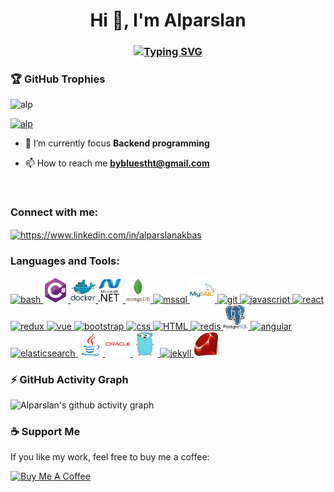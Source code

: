 <h1 align="center">Hi 👋, I'm Alparslan</h1>
<h3 align="center">
  <a href="https://github.com/alparslanakbas" target="_blank">
    <img src="https://readme-typing-svg.demolab.com?font=Fira+Code&size=24&pause=1000&color=F75C7E&width=435&lines=Junior+Plus+%2F+Mid+Software+Developer;Backend+Programming+Enthusiast" alt="Typing SVG" />
  </a>
</h3>

### 🏆 GitHub Trophies
<p align="left"> <img src="https://komarev.com/ghpvc/?username=alparslanakbas&label=Profile%20views&color=0e75b6&style=flat" alt="alp" /> </p>

<p align="left"> <a href="https://github.com/ryo-ma/github-profile-trophy"><img src="https://github-profile-trophy.vercel.app/?username=alparslanakbas" alt="alp" /></a> </p>

- 🌱 I’m currently focus **Backend programming**

- 📫 How to reach me **bybluestht@gmail.com**

<br>
<h3 align="left">Connect with me:</h3>
<p align="left">
<a href="https://www.linkedin.com/in/alparslanakbas" target="blank"><img align="center" src="https://raw.githubusercontent.com/rahuldkjain/github-profile-readme-generator/master/src/images/icons/Social/linked-in-alt.svg" alt="https://www.linkedin.com/in/alparslanakbas" height="30" width="40" /></a>
</p>

<h3 align="left">Languages and Tools:</h3>
<p align="left">
  <!-- Bash -->
  <a href="https://www.gnu.org/software/bash/" target="_blank" rel="noreferrer">
    <img src="https://www.vectorlogo.zone/logos/gnu_bash/gnu_bash-icon.svg" alt="bash" width="40" height="40"/>
  </a> 
  <!-- C# -->
  <a href="https://www.w3schools.com/cs/" target="_blank" rel="noreferrer">
    <img src="https://raw.githubusercontent.com/devicons/devicon/master/icons/csharp/csharp-original.svg" alt="csharp" width="40" height="40"/>
  </a>
  <!-- Docker -->
  <a href="https://www.docker.com/" target="_blank" rel="noreferrer">
    <img src="https://raw.githubusercontent.com/devicons/devicon/master/icons/docker/docker-original-wordmark.svg" alt="docker" width="40" height="40"/>
  </a> 
  <!-- .NET -->
  <a href="https://dotnet.microsoft.com/" target="_blank" rel="noreferrer">
    <img src="https://raw.githubusercontent.com/devicons/devicon/master/icons/dot-net/dot-net-original-wordmark.svg" alt="dotnet" width="40" height="40"/>
  </a>
  <!-- MongoDB -->
  <a href="https://www.mongodb.com/" target="_blank" rel="noreferrer">
    <img src="https://raw.githubusercontent.com/devicons/devicon/master/icons/mongodb/mongodb-original-wordmark.svg" alt="mongodb" width="40" height="40"/>
  </a> 
  <!-- Microsoft SQL Server -->
  <a href="https://www.microsoft.com/en-us/sql-server" target="_blank" rel="noreferrer">
    <img src="https://www.svgrepo.com/show/303229/microsoft-sql-server-logo.svg" alt="mssql" width="40" height="40"/>
  </a>
  <!-- MySQL -->
  <a href="https://www.mysql.com/" target="_blank" rel="noreferrer">
    <img src="https://raw.githubusercontent.com/devicons/devicon/master/icons/mysql/mysql-original-wordmark.svg" alt="mysql" width="40" height="40"/>
  </a>
  <!-- Git -->
  <a href="https://git-scm.com/" target="_blank" rel="noreferrer">
    <img src="https://www.vectorlogo.zone/logos/git-scm/git-scm-icon.svg" alt="git" width="40" height="40"/>
  </a> 
  <!-- JavaScript -->
  <a href="https://javascript.com/" target="_blank" rel="noreferrer">
    <img src="https://img.icons8.com/color/48/undefined/javascript--v1.png" alt="javascript" width="40" height="40"/>
  </a> 
  <!-- React -->
  <a href="https://tr.reactjs.org/" target="_blank" rel="noreferrer">
    <img src="https://img.icons8.com/plasticine/100/undefined/react.png" alt="react" width="40" height="40"/>
  </a> 
  <!-- Redux -->
  <a href="https://redux.js.org/" target="_blank" rel="noreferrer">
    <img src="https://img.icons8.com/color/48/000000/redux.png" alt="redux" width="40" height="40"/>
  </a>
  <!-- Vue.js -->
  <a href="https://vuejs.org/" target="_blank" rel="noreferrer">
    <img src="https://img.icons8.com/color/48/000000/vue-js.png" alt="vue" width="40" height="40"/>
  </a>
  <!-- Bootstrap -->
  <a href="https://getbootstrap.com/" target="_blank" rel="noreferrer">
    <img src="https://img.icons8.com/color/48/undefined/bootstrap.png" alt="bootstrap" width="40" height="40"/>
  </a>
  <!-- CSS3 -->
  <a href="https://www.w3schools.com/css/" target="_blank" rel="noreferrer">
    <img src="https://img.icons8.com/color/48/undefined/css3.png" alt="css" width="40" height="40"/>
  </a> 
  <!-- HTML5 -->
  <a href="https://www.w3schools.com/html/" target="_blank" rel="noreferrer">
    <img src="https://img.icons8.com/color/48/undefined/html-5--v1.png" alt="HTML" width="40" height="40"/>
  </a>
  <!-- Redis -->
  <a href="https://redis.io/" target="_blank" rel="noreferrer">
    <img src="https://img.icons8.com/color/48/undefined/redis.png" alt="redis" width="40" height="40"/>
  </a>
  <!-- PostgreSQL -->
  <a href="https://www.postgresql.org/" target="_blank" rel="noreferrer">
    <img src="https://raw.githubusercontent.com/devicons/devicon/master/icons/postgresql/postgresql-original-wordmark.svg" alt="postgresql" width="40" height="40"/>
  </a>
  <!-- Angular -->
  <a href="https://angular.io/" target="_blank" rel="noreferrer">
    <img src="https://img.icons8.com/color/48/000000/angularjs.png" alt="angular" width="40" height="40"/>
  </a>
  <!-- ElasticSearch -->
  <a href="https://www.elastic.co/" target="_blank" rel="noreferrer">
    <img src="https://www.vectorlogo.zone/logos/elastic/elastic-icon.svg" alt="elasticsearch" width="40" height="40"/>
  </a>
  <!-- Java -->
  <a href="https://www.java.com/" target="_blank" rel="noreferrer">
    <img src="https://raw.githubusercontent.com/devicons/devicon/master/icons/java/java-original.svg" alt="java" width="40" height="40"/>
  </a>
  <!-- Oracle -->
  <a href="https://www.oracle.com/" target="_blank" rel="noreferrer">
    <img src="https://raw.githubusercontent.com/devicons/devicon/master/icons/oracle/oracle-original.svg" alt="oracle" width="40" height="40"/>
  </a>
  <a href="https://golang.org/" target="_blank" rel="noreferrer">
    <img src="https://raw.githubusercontent.com/devicons/devicon/master/icons/go/go-original.svg" alt="go" width="40" height="40"/>
  </a>
  <!-- Jekyll -->
  <a href="https://jekyllrb.com/" target="_blank" rel="noreferrer">
    <img src="https://www.vectorlogo.zone/logos/jekyllrb/jekyllrb-icon.svg" alt="jekyll" width="40" height="40"/>
  </a>
  <!-- Ruby -->
  <a href="https://www.ruby-lang.org/en/" target="_blank" rel="noreferrer">
    <img src="https://raw.githubusercontent.com/devicons/devicon/master/icons/ruby/ruby-original.svg" alt="ruby" width="40" height="40"/>
  </a>
</p>

### ⚡ GitHub Activity Graph
![Alparslan's github activity graph](https://github-readme-activity-graph.vercel.app/graph?username=alparslanakbas)



### ☕ Support Me
If you like my work, feel free to buy me a coffee:

<a href="https://buymeacoffee.com/alparslanakbas" target="_blank">
  <img src="https://img.shields.io/badge/-Buy%20Me%20A%20Coffee-ffdd00?style=flat-square&logo=buy-me-a-coffee&logoColor=black" alt="Buy Me A Coffee">
</a>



